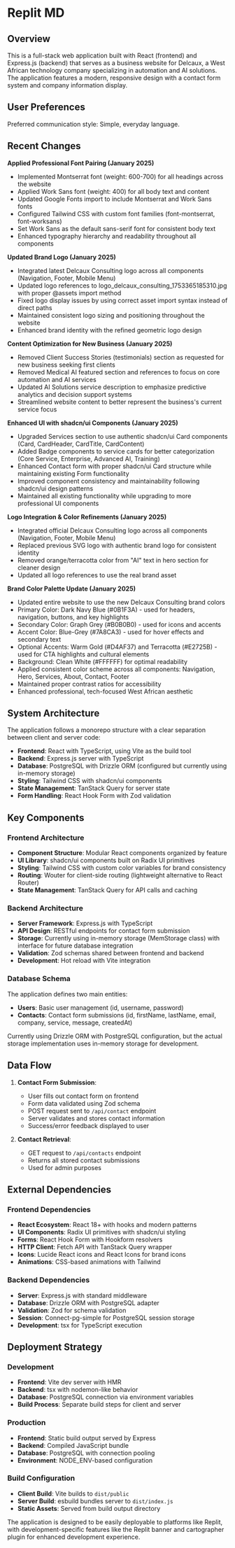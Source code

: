 # Replit MD

## Overview

This is a full-stack web application built with React (frontend) and Express.js (backend) that serves as a business website for Delcaux, a West African technology company specializing in automation and AI solutions. The application features a modern, responsive design with a contact form system and company information display.

## User Preferences

Preferred communication style: Simple, everyday language.

## Recent Changes

**Applied Professional Font Pairing (January 2025)**
- Implemented Montserrat font (weight: 600-700) for all headings across the website
- Applied Work Sans font (weight: 400) for all body text and content
- Updated Google Fonts import to include Montserrat and Work Sans fonts
- Configured Tailwind CSS with custom font families (font-montserrat, font-worksans)
- Set Work Sans as the default sans-serif font for consistent body text
- Enhanced typography hierarchy and readability throughout all components

**Updated Brand Logo (January 2025)**
- Integrated latest Delcaux Consulting logo across all components (Navigation, Footer, Mobile Menu)
- Updated logo references to logo_delcaux_consulting_1753365185310.jpg with proper @assets import method
- Fixed logo display issues by using correct asset import syntax instead of direct paths
- Maintained consistent logo sizing and positioning throughout the website
- Enhanced brand identity with the refined geometric logo design

**Content Optimization for New Business (January 2025)**
- Removed Client Success Stories (testimonials) section as requested for new business seeking first clients
- Removed Medical AI featured section and references to focus on core automation and AI services
- Updated AI Solutions service description to emphasize predictive analytics and decision support systems
- Streamlined website content to better represent the business's current service focus

**Enhanced UI with shadcn/ui Components (January 2025)**
- Upgraded Services section to use authentic shadcn/ui Card components (Card, CardHeader, CardTitle, CardContent)
- Added Badge components to service cards for better categorization (Core Service, Enterprise, Advanced AI, Training)
- Enhanced Contact form with proper shadcn/ui Card structure while maintaining existing Form functionality
- Improved component consistency and maintainability following shadcn/ui design patterns
- Maintained all existing functionality while upgrading to more professional UI components

**Logo Integration & Color Refinements (January 2025)**
- Integrated official Delcaux Consulting logo across all components (Navigation, Footer, Mobile Menu)
- Replaced previous SVG logo with authentic brand logo for consistent identity
- Removed orange/terracotta color from "AI" text in hero section for cleaner design
- Updated all logo references to use the real brand asset

**Brand Color Palette Update (January 2025)**
- Updated entire website to use the new Delcaux Consulting brand colors
- Primary Color: Dark Navy Blue (#0B1F3A) - used for headers, navigation, buttons, and key highlights
- Secondary Color: Graph Grey (#B0B0B0) - used for icons and accents
- Accent Color: Blue-Grey (#7A8CA3) - used for hover effects and secondary text
- Optional Accents: Warm Gold (#D4AF37) and Terracotta (#E2725B) - used for CTA highlights and cultural elements
- Background: Clean White (#FFFFFF) for optimal readability
- Applied consistent color scheme across all components: Navigation, Hero, Services, About, Contact, Footer
- Maintained proper contrast ratios for accessibility
- Enhanced professional, tech-focused West African aesthetic

## System Architecture

The application follows a monorepo structure with a clear separation between client and server code:

- **Frontend**: React with TypeScript, using Vite as the build tool
- **Backend**: Express.js server with TypeScript
- **Database**: PostgreSQL with Drizzle ORM (configured but currently using in-memory storage)
- **Styling**: Tailwind CSS with shadcn/ui components
- **State Management**: TanStack Query for server state
- **Form Handling**: React Hook Form with Zod validation

## Key Components

### Frontend Architecture
- **Component Structure**: Modular React components organized by feature
- **UI Library**: shadcn/ui components built on Radix UI primitives
- **Styling**: Tailwind CSS with custom color variables for brand consistency
- **Routing**: Wouter for client-side routing (lightweight alternative to React Router)
- **State Management**: TanStack Query for API calls and caching

### Backend Architecture
- **Server Framework**: Express.js with TypeScript
- **API Design**: RESTful endpoints for contact form submission
- **Storage**: Currently using in-memory storage (MemStorage class) with interface for future database integration
- **Validation**: Zod schemas shared between frontend and backend
- **Development**: Hot reload with Vite integration

### Database Schema
The application defines two main entities:
- **Users**: Basic user management (id, username, password)
- **Contacts**: Contact form submissions (id, firstName, lastName, email, company, service, message, createdAt)

Currently using Drizzle ORM with PostgreSQL configuration, but the actual storage implementation uses in-memory storage for development.

## Data Flow

1. **Contact Form Submission**:
   - User fills out contact form on frontend
   - Form data validated using Zod schema
   - POST request sent to `/api/contact` endpoint
   - Server validates and stores contact information
   - Success/error feedback displayed to user

2. **Contact Retrieval**:
   - GET request to `/api/contacts` endpoint
   - Returns all stored contact submissions
   - Used for admin purposes

## External Dependencies

### Frontend Dependencies
- **React Ecosystem**: React 18+ with hooks and modern patterns
- **UI Components**: Radix UI primitives with shadcn/ui styling
- **Forms**: React Hook Form with Hookform resolvers
- **HTTP Client**: Fetch API with TanStack Query wrapper
- **Icons**: Lucide React icons and React Icons for brand icons
- **Animations**: CSS-based animations with Tailwind

### Backend Dependencies
- **Server**: Express.js with standard middleware
- **Database**: Drizzle ORM with PostgreSQL adapter
- **Validation**: Zod for schema validation
- **Session**: Connect-pg-simple for PostgreSQL session storage
- **Development**: tsx for TypeScript execution

## Deployment Strategy

### Development
- **Frontend**: Vite dev server with HMR
- **Backend**: tsx with nodemon-like behavior
- **Database**: PostgreSQL connection via environment variables
- **Build Process**: Separate build steps for client and server

### Production
- **Frontend**: Static build output served by Express
- **Backend**: Compiled JavaScript bundle
- **Database**: PostgreSQL with connection pooling
- **Environment**: NODE_ENV-based configuration

### Build Configuration
- **Client Build**: Vite builds to `dist/public`
- **Server Build**: esbuild bundles server to `dist/index.js`
- **Static Assets**: Served from build output directory

The application is designed to be easily deployable to platforms like Replit, with development-specific features like the Replit banner and cartographer plugin for enhanced development experience.